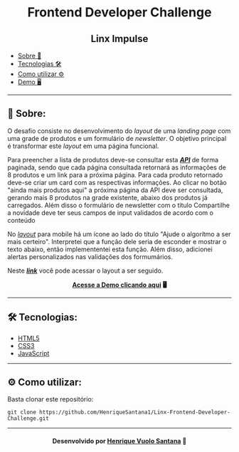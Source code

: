 <h1 align="center">Frontend Developer Challenge</h1>
<h2 align="center"> Linx Impulse </h2>

* [Sobre 📝](#about)
* [Tecnologias 🛠️](#tech)
* [Como utilizar ⚙️](#use)
* [<a href="https://linx-challenge-by-henriquesantana1.netlify.app/" target="_blank">Demo 🖥️</a>](#)

---
<h2 id="about">📝 Sobre:</h2>

<p>O desafio consiste no desenvolvimento do <i>layout</i> de uma <i>landing page</i> com uma grade de produtos e um formulário de <i>newsletter</i>. O objetivo principal é transformar este <i>layout</i> em uma página funcional.</p>

<p>Para preencher a lista de produtos deve-se consultar esta <b><i><a href="https://frontend-intern-challenge-api.iurykrieger.now.sh/products?page=1">API</a></i></b> de forma paginada, sendo que cada página consultada retornará as informações de 8 produtos e um link para a próxima página. Para cada produto retornado deve-se criar um card com as respectivas informações. Ao clicar no botão "ainda mais produtos aqui" a próxima página da API deve ser consultada, gerando mais 8 produtos na grade existente, abaixo dos produtos já carregados. Além disso o formulário de newsletter com o título Compartilhe a novidade deve ter seus campos de input validados de acordo com o conteúdo</p>
<p> No <i><a href="https://xd.adobe.com/spec/4025e242-a495-4594-71d2-5fd89d774b57-3614">layout</a></i> para mobile há um ícone ao lado do título "Ajude o algorítmo a ser mais certeiro". Interpretei que a função dele seria de esconder e mostrar o texto abaixo, então implemententei esta função. Além disso, adicionei alertas personalizados nas validações dos formumários. </p>

<p style="font-size: 14px;">Neste <b><i><a href="https://xd.adobe.com/spec/4025e242-a495-4594-71d2-5fd89d774b57-3614">link</a></i></b> você pode acessar o layout a ser seguido.<p>
<p align="center" style="font-weight: bold;"><a href="https://linx-challenge-by-henriquesantana1.netlify.app/">Acesse a Demo clicando aqui</a> 🖥️</p>

---

<h2 id="tech">🛠️ Tecnologias:</h2>

* [HTML5](#)
* [CSS3](#)
* [JavaScript](#)

---

<h2 id="use">⚙️ Como utilizar:</h2>

Basta clonar este repositório:

```
git clone https://github.com/HenriqueSantana1/Linx-Frontend-Developer-Challenge.git
```

---

<h4 align="center">Desenvolvido por <a href="https://www.linkedin.com/in/henrique-vuolo-santana/">Henrique Vuolo Santana</a> 🧔</h4>
